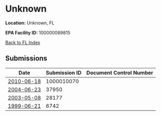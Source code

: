# Unknown

**Location:** Unknown, FL

**EPA Facility ID:** 100000089815

[Back to FL Index](../../index.md)

## Submissions

| Date | Submission ID | Document Control Number |
|------|--------------|-------------------------|
| [2010-06-18](submissions/1000010070.md) | 1000010070 |  |
| [2004-06-23](submissions/37950.md) | 37950 |  |
| [2003-05-08](submissions/28177.md) | 28177 |  |
| [1999-06-21](submissions/6742.md) | 6742 |  |
